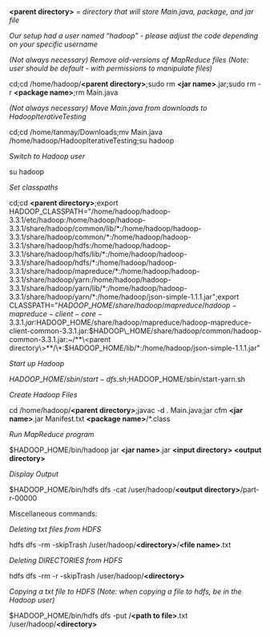 **\<parent directory\>** *= directory that will store Main.java, package, and jar file*

*Our setup had a user named “hadoop” - please adjust the code depending on your specific username*


*(Not always necessary) Remove old-versions of MapReduce files (Note: user should be default - with permissions to manipulate files)*

cd;cd /home/hadoop/**\<parent directory\>**;sudo rm **\<jar name\>**.jar;sudo rm -r **\<package name\>**;rm Main.java

*(Not always necessary) Move Main.java from downloads to HadoopIterativeTesting*

cd;cd /home/tanmay/Downloads;mv Main.java /home/hadoop/HadoopIterativeTesting;su hadoop

*Switch to Hadoop user*

su hadoop

*Set classpaths*

cd;cd **\<parent directory\>**;export HADOOP\_CLASSPATH="/home/hadoop/hadoop-3.3.1/etc/hadoop:/home/hadoop/hadoop-3.3.1/share/hadoop/common/lib/\*:/home/hadoop/hadoop-3.3.1/share/hadoop/common/\*:/home/hadoop/hadoop-3.3.1/share/hadoop/hdfs:/home/hadoop/hadoop-3.3.1/share/hadoop/hdfs/lib/\*:/home/hadoop/hadoop-3.3.1/share/hadoop/hdfs/\*:/home/hadoop/hadoop-3.3.1/share/hadoop/mapreduce/\*:/home/hadoop/hadoop-3.3.1/share/hadoop/yarn:/home/hadoop/hadoop-3.3.1/share/hadoop/yarn/lib/\*:/home/hadoop/hadoop-3.3.1/share/hadoop/yarn/\*:/home/hadoop/json-simple-1.1.1.jar";export CLASSPATH="$HADOOP\_HOME/share/hadoop/mapreduce/hadoop-mapreduce-client-core-3.3.1.jar:$HADOOP\_HOME/share/hadoop/mapreduce/hadoop-mapreduce-client-common-3.3.1.jar:$HADOOP\_HOME/share/hadoop/common/hadoop-common-3.3.1.jar:~/**\<parent directory\>**/\*:$HADOOP\_HOME/lib/\*:/home/hadoop/json-simple-1.1.1.jar"

*Start up Hadoop*

$HADOOP\_HOME/sbin/start-dfs.sh;$HADOOP\_HOME/sbin/start-yarn.sh

*Create Hadoop Files*

cd /home/hadoop/**\<parent directory\>**;javac -d . Main.java;jar cfm **\<jar name\>**.jar Manifest.txt **\<package name\>**/\*.class

*Run MapReduce program*

$HADOOP\_HOME/bin/hadoop jar **\<jar name\>**.jar **\<input directory\> \<output directory\>**

*Display Output*

$HADOOP\_HOME/bin/hdfs dfs -cat /user/hadoop/**\<output directory\>**/part-r-00000

Miscellaneous commands:

*Deleting txt files from HDFS*

hdfs dfs -rm -skipTrash /user/hadoop/**\<directory\>**/**\<file name\>**.txt

*Deleting DIRECTORIES from HDFS*

hdfs dfs -rm -r -skipTrash /user/hadoop/**\<directory\>**

*Copying a txt file to HDFS  (Note: when copying a file to hdfs, be in the Hadoop user)*

$HADOOP\_HOME/bin/hdfs dfs -put /**\<path to file\>**.txt /user/hadoop/**\<directory\>**
